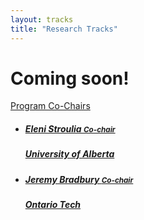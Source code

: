 ```yaml
---
layout: tracks
title: "Research Tracks"
---
```


<div id="content" class="container"><div class="row">

<!-- TITLE -->
<div class="col-sm-7">
  <div class="row">
    <div class="col-sm-12">
      <div class="page-header"><h1>Coming soon!</h1></div>
    </div>
  </div>
</div>

<div class="col-sm-4 col-sm-offset-1 sidebar">
  <div class="panel panel-primary">
      <div class="panel-heading clearfix">
          <div class="panel-title">
              <a href="#" class="navigate">
                  Program Co-Chairs
              </a>
          </div>
      </div>
      <ul class="list-group">
          <li class="list-group-item">
              <a href="#" class="navigate">
                  <div class="media">
                      <!-- <span class="pull-left">
                          <img alt="" src="" class="outputimage media-object thumbnail no-bottom-margin">
                      </span> -->
                      <div class="media-body">
                          <h5 class="media-heading">Eleni Stroulia <span class="pull-right"><small>Co-chair</small></span></h5>
                          <h5 class="media-heading text-black">University of Alberta</h5>
                          <!-- <h5 class="media-heading"><small>United States</small></h5> -->
                      </div>
                  </div>
              </a>
          </li>
          <li class="list-group-item">
              <a href="#" class="navigate">
                  <div class="media">
                      <!-- <span class="pull-left">
                          <img alt="" src="" class="outputimage media-object thumbnail no-bottom-margin">
                      </span> -->
                      <div class="media-body">
                          <h5 class="media-heading">Jeremy Bradbury <span class="pull-right"><small>Co-chair</small></span></h5>
                          <h5 class="media-heading text-black">Ontario Tech</h5>
                          <!-- <h5 class="media-heading"><small>United States</small></h5> -->
                      </div>
                  </div>
              </a>
          </li>
      </ul>
  </div>
</div>



</div>
